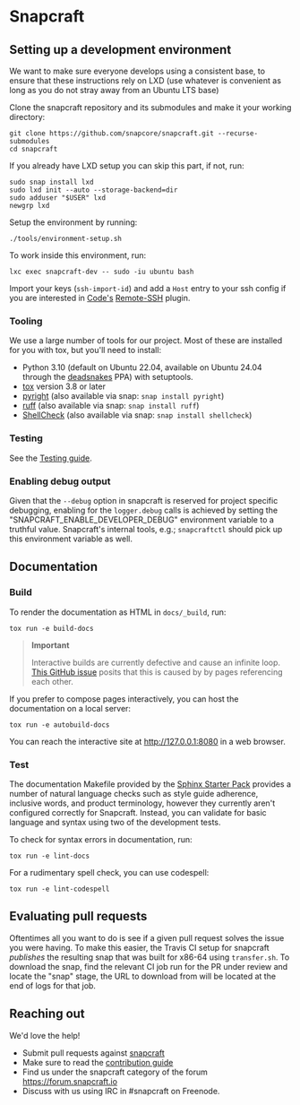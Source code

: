 # Snapcraft

## Setting up a development environment

We want to make sure everyone develops using a consistent base, to ensure that these instructions rely on LXD (use whatever is convenient as long as you do not stray away from an Ubuntu LTS base)

Clone the snapcraft repository and its submodules and make it your working directory:

```shell
git clone https://github.com/snapcore/snapcraft.git --recurse-submodules
cd snapcraft
```

If you already have LXD setup you can skip this part, if not, run:

```shell
sudo snap install lxd
sudo lxd init --auto --storage-backend=dir
sudo adduser "$USER" lxd
newgrp lxd
```

Setup the environment by running:

```shell
./tools/environment-setup.sh
```

To work inside this environment, run:

```shell
lxc exec snapcraft-dev -- sudo -iu ubuntu bash
```

Import your keys (`ssh-import-id`) and add a `Host` entry to your ssh config if you are interested in [Code's](https://snapcraft.io/code) [Remote-SSH](https://code.visualstudio.com/docs/remote/ssh) plugin.

### Tooling

We use a large number of tools for our project. Most of these are installed for
you with tox, but you'll need to install:

- Python 3.10 (default on Ubuntu 22.04, available on Ubuntu 24.04 through the
  [deadsnakes](https://launchpad.net/~deadsnakes/+archive/ubuntu/ppa) PPA) with setuptools.
- [tox](https://tox.wiki) version 3.8 or later
- [pyright](https://github.com/microsoft/pyright)  (also available via snap: `snap install pyright`)
- [ruff](https://github.com/astral/ruff) (also available via snap: `snap install ruff`)
- [ShellCheck](https://www.shellcheck.net/)  (also available via snap: `snap install shellcheck`)

### Testing

See the [Testing guide](TESTING.md).

### Enabling debug output

Given that the `--debug` option in snapcraft is reserved for project specific debugging, enabling for the `logger.debug` calls is achieved by setting the "SNAPCRAFT_ENABLE_DEVELOPER_DEBUG" environment variable to a truthful value. Snapcraft's internal tools, e.g.; `snapcraftctl` should pick up this environment variable as well.


## Documentation


### Build

To render the documentation as HTML in `docs/_build`, run:

```shell
tox run -e build-docs
```

> **Important**
> 
> Interactive builds are currently defective and cause an infinite loop. [This GitHub issue](https://github.com/sphinx-doc/sphinx/issues/11556#issuecomment-1667451983) posits that this is caused by by pages referencing each other.

If you prefer to compose pages interactively, you can host the documentation on a local server:

```shell
tox run -e autobuild-docs
```

You can reach the interactive site at http://127.0.0.1:8080 in a web browser.


### Test

The documentation Makefile provided by the [Sphinx Starter Pack](https://github.com/canonical/sphinx-docs-starter-pack) provides a number of natural language checks such as style guide adherence, inclusive words, and product terminology, however they currently aren't configured correctly for Snapcraft. Instead, you can validate for basic language and syntax using two of the development tests.

To check for syntax errors in documentation, run:

```shell
tox run -e lint-docs
```

For a rudimentary spell check, you can use codespell:

```shell
tox run -e lint-codespell
```


## Evaluating pull requests

Oftentimes all you want to do is see if a given pull request solves the issue you were having. To make this easier, the Travis CI setup for snapcraft _publishes_ the resulting snap that was built for x86-64 using `transfer.sh`.
To download the snap, find the relevant CI job run for the PR under review and locate the "snap" stage, the URL to download from will be located at the end of logs for that job.

## Reaching out

We'd love the help!

- Submit pull requests against [snapcraft](https://github.com/snapcore/snapcraft/pulls)
- Make sure to read the [contribution guide](CONTRIBUTING.md)
- Find us under the snapcraft category of the forum https://forum.snapcraft.io
- Discuss with us using IRC in #snapcraft on Freenode.
